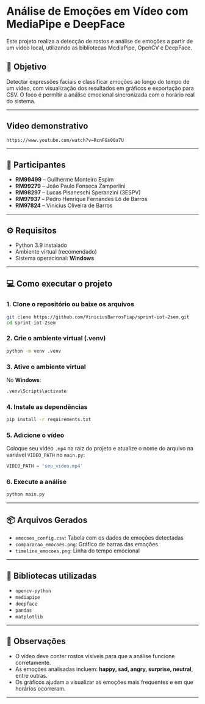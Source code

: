 # Análise de Emoções em Vídeo com MediaPipe e DeepFace

Este projeto realiza a detecção de rostos e análise de emoções a partir de um vídeo local, utilizando as bibliotecas MediaPipe, OpenCV e DeepFace.

## 🎯 Objetivo

Detectar expressões faciais e classificar emoções ao longo do tempo de um vídeo, com visualização dos resultados em gráficos e exportação para CSV. O foco é permitir a análise emocional sincronizada com o horário real do sistema.

---

## Video demonstrativo

```bash
https://www.youtube.com/watch?v=RcnFGs00a7U
```

---

## 👥 Participantes

- **RM99499** – Guilherme Monteiro Espim  
- **RM99279** – João Paulo Fonseca Zamperlini  
- **RM98297** – Lucas Pisaneschi Speranzini  (3ESPV)
- **RM97937** – Pedro Henrique Fernandes Lô de Barros  
- **RM97824** – Vinicius Oliveira de Barros  

---

## ⚙️ Requisitos

- Python 3.9 instalado
- Ambiente virtual (recomendado)
- Sistema operacional: **Windows**

---

## 💻 Como executar o projeto

### 1. Clone o repositório ou baixe os arquivos

```bash
git clone https://github.com/ViniciusBarrosFiap/sprint-iot-2sem.git
cd sprint-iot-2sem
```

### 2. Crie o ambiente virtual (.venv)

```bash
python -m venv .venv
```

### 3. Ative o ambiente virtual

No **Windows**:

```bash
.venv\Scripts\activate
```

### 4. Instale as dependências

```bash
pip install -r requirements.txt
```

### 5. Adicione o vídeo

Coloque seu vídeo `.mp4` na raiz do projeto e atualize o nome do arquivo na variável `VIDEO_PATH` no `main.py`:

```python
VIDEO_PATH = 'seu_video.mp4'
```

### 6. Execute a análise

```bash
python main.py
```

---

## 📦 Arquivos Gerados

- `emocoes_config.csv`: Tabela com os dados de emoções detectadas
- `comparacao_emocoes.png`: Gráfico de barras das emoções
- `timeline_emocoes.png`: Linha do tempo emocional

---

## 🧠 Bibliotecas utilizadas

- `opencv-python`
- `mediapipe`
- `deepface`
- `pandas`
- `matplotlib`

---

## 📝 Observações

- O vídeo deve conter rostos visíveis para que a análise funcione corretamente.
- As emoções analisadas incluem: **happy, sad, angry, surprise, neutral**, entre outras.
- Os gráficos ajudam a visualizar as emoções mais frequentes e em que horários ocorreram.

---
